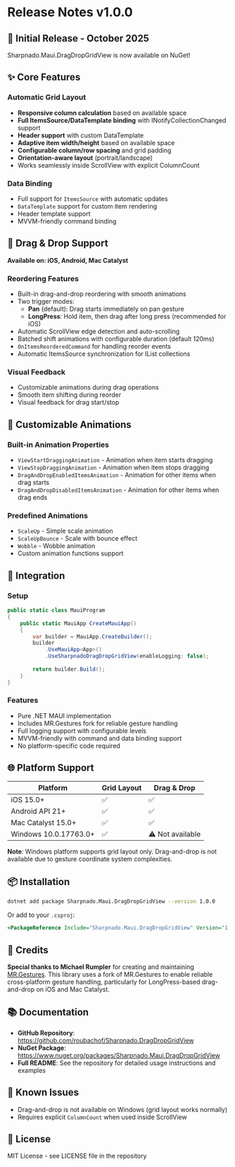 # Release Notes v1.0.0

## 🎉 Initial Release - October 2025

Sharpnado.Maui.DragDropGridView is now available on NuGet!

## ✨ Core Features

### Automatic Grid Layout
- **Responsive column calculation** based on available space
- **Full ItemsSource/DataTemplate binding** with INotifyCollectionChanged support
- **Header support** with custom DataTemplate
- **Adaptive item width/height** based on available space
- **Configurable column/row spacing** and grid padding
- **Orientation-aware layout** (portrait/landscape)
- Works seamlessly inside ScrollView with explicit ColumnCount

### Data Binding
- Full support for `ItemsSource` with automatic updates
- `DataTemplate` support for custom item rendering
- Header template support
- MVVM-friendly command binding

## 🎯 Drag & Drop Support

**Available on: iOS, Android, Mac Catalyst**

### Reordering Features
- Built-in drag-and-drop reordering with smooth animations
- Two trigger modes:
  - **Pan** (default): Drag starts immediately on pan gesture
  - **LongPress**: Hold item, then drag after long press (recommended for iOS)
- Automatic ScrollView edge detection and auto-scrolling
- Batched shift animations with configurable duration (default 120ms)
- `OnItemsReorderedCommand` for handling reorder events
- Automatic ItemsSource synchronization for IList collections

### Visual Feedback
- Customizable animations during drag operations
- Smooth item shifting during reorder
- Visual feedback for drag start/stop

## 🎨 Customizable Animations

### Built-in Animation Properties
- `ViewStartDraggingAnimation` - Animation when item starts dragging
- `ViewStopDraggingAnimation` - Animation when item stops dragging
- `DragAndDropEnabledItemsAnimation` - Animation for other items when drag starts
- `DragAndDropDisabledItemsAnimation` - Animation for other items when drag ends

### Predefined Animations
- `ScaleUp` - Simple scale animation
- `ScaleUpBounce` - Scale with bounce effect
- `Wobble` - Wobble animation
- Custom animation functions support

## 🔧 Integration

### Setup
```csharp
public static class MauiProgram
{
    public static MauiApp CreateMauiApp()
    {
        var builder = MauiApp.CreateBuilder();
        builder
            .UseMauiApp<App>()
            .UseSharpnadoDragDropGridView(enableLogging: false);
            
        return builder.Build();
    }
}
```

### Features
- Pure .NET MAUI implementation
- Includes MR.Gestures fork for reliable gesture handling
- Full logging support with configurable levels
- MVVM-friendly with command and data binding support
- No platform-specific code required

## 🌐 Platform Support

| Platform | Grid Layout | Drag & Drop |
|----------|------------|-------------|
| iOS 15.0+ | ✅ | ✅ |
| Android API 21+ | ✅ | ✅ |
| Mac Catalyst 15.0+ | ✅ | ✅ |
| Windows 10.0.17763.0+ | ✅ | ⚠️ Not available |

**Note**: Windows platform supports grid layout only. Drag-and-drop is not available due to gesture coordinate system complexities.

## 📦 Installation

```bash
dotnet add package Sharpnado.Maui.DragDropGridView --version 1.0.0
```

Or add to your `.csproj`:

```xml
<PackageReference Include="Sharpnado.Maui.DragDropGridView" Version="1.0.0" />
```

## 🙏 Credits

**Special thanks to Michael Rumpler** for creating and maintaining [MR.Gestures](https://www.mrgestures.com/). This library uses a fork of MR.Gestures to enable reliable cross-platform gesture handling, particularly for LongPress-based drag-and-drop on iOS and Mac Catalyst.

## 📚 Documentation

- **GitHub Repository**: https://github.com/roubachof/Sharpnado.DragDropGridView
- **NuGet Package**: https://www.nuget.org/packages/Sharpnado.Maui.DragDropGridView
- **Full README**: See the repository for detailed usage instructions and examples

## 🐛 Known Issues

- Drag-and-drop is not available on Windows (grid layout works normally)
- Requires explicit `ColumnCount` when used inside ScrollView

## 📝 License

MIT License - see LICENSE file in the repository

